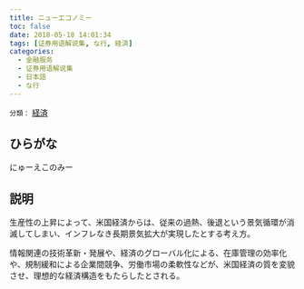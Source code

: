 ```yaml
---
title: ニューエコノミー
toc: false
date: 2018-05-18 14:01:34
tags: [证券用语解说集, な行, 経済]
categories:
  - 金融服务
  - 证券用语解说集
  - 日本語
  - な行
---
```


`分類：` [経済](/tags/経済/)

## ひらがな

にゅーえこのみー

## 説明

生産性の上昇によって、米国経済からは、従来の過熱、後退という景気循環が消滅してしまい、インフレなき長期景気拡大が実現したとする考え方。

情報関連の技術革新・発展や、経済のグローバル化による、在庫管理の効率化や、規制緩和による企業間競争、労働市場の柔軟性などが、米国経済の質を変貌させ、理想的な経済構造をもたらしたとされる。
